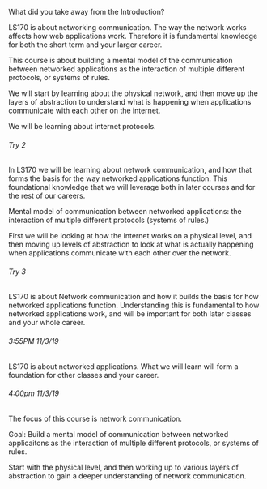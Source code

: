 What did you take away from the Introduction?



LS170 is about networking communication. The way the network works affects how web applications work. Therefore it is fundamental knowledge for both the short term and your larger career.

This course is about building a mental model of the communication between networked applications as the interaction of multiple different protocols, or systems of rules.

We will start by learning about the physical network, and then move up the layers of abstraction to understand what is happening when applications communicate with each other on the internet.

We will be learning about internet protocols.











###### Try 2

In LS170 we will be learning about network communication, and how that forms the basis for the way networked applications function. This foundational knowledge that we will leverage both in later courses and for the rest of our careers.

Mental model of communication between networked applications: the interaction of multiple different protocols (systems of rules.)

First we will be looking at how the internet works on a physical level, and then moving up levels of abstraction to look at what is actually happening when applications communicate with each other over the network.











###### Try 3

LS170 is about Network communication and how it builds the basis for how networked applications function. Understanding this is fundamental to how networked applications work, and will be important for both later classes and your whole career.



###### 3:55PM 11/3/19

LS170 is about networked applications. What we will learn will form a foundation for other classes and your career. 



###### 4:00pm 11/3/19

The focus of this course is network communication.

Goal: Build a mental model of communication between networked applicaitons as the interaction of multiple different protocols, or systems of rules. 

Start with the physical level, and then working up to various layers of abstraction to gain a deeper understanding of network communication.





















